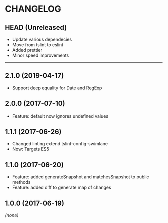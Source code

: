 CHANGELOG
=========

## HEAD (Unreleased)
* Update various dependecies
* Move from tslint to eslint
* Added prettier
* Minor speed improvements

--------------------

## 2.1.0 (2019-04-17)
* Support deep equality for Date and RegExp

## 2.0.0 (2017-07-10)
* Feature: default now ignores undefined values

## 1.1.1 (2017-06-26)
* Changed linting extend tslint-config-swimlane
* Now: Targets ES5

## 1.1.0 (2017-06-20)
* Feature: added generateSnapshot and matchesSnapshot to public methods
* Feature: added diff to generate map of changes

## 1.0.0 (2017-06-19)
_(none)_

